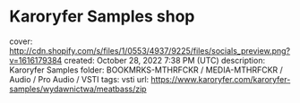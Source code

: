 # Karoryfer Samples shop

cover: http://cdn.shopify.com/s/files/1/0553/4937/9225/files/socials_preview.png?v=1616179384
created: October 28, 2022 7:38 PM (UTC)
description: Karoryfer Samples
folder: BOOKMRKS-MTHRFCKR / MEDIA-MTHRFCKR / Audio / Pro Audio / VSTI
tags: vsti
url: https://www.karoryfer.com/karoryfer-samples/wydawnictwa/meatbass/zip